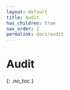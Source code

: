```yaml
---
layout: default
title: Audit
has_children: true
nav_order: 2
permalink: docs/audit
---
```


# Audit
{: .no_toc }

